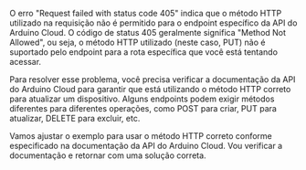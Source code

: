 O erro "Request failed with status code 405" indica que o método HTTP utilizado na requisição não é permitido para o endpoint específico da API do Arduino Cloud. O código de status 405 geralmente significa "Method Not Allowed", ou seja, o método HTTP utilizado (neste caso, PUT) não é suportado pelo endpoint para a rota específica que você está tentando acessar.

Para resolver esse problema, você precisa verificar a documentação da API do Arduino Cloud para garantir que está utilizando o método HTTP correto para atualizar um dispositivo. Alguns endpoints podem exigir métodos diferentes para diferentes operações, como POST para criar, PUT para atualizar, DELETE para excluir, etc.

Vamos ajustar o exemplo para usar o método HTTP correto conforme especificado na documentação da API do Arduino Cloud. Vou verificar a documentação e retornar com uma solução correta.